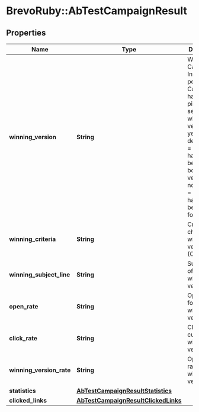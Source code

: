 # BrevoRuby::AbTestCampaignResult

## Properties
Name | Type | Description | Notes
------------ | ------------- | ------------- | -------------
**winning_version** | **String** | Winning Campaign Info. pending &#x3D; Campaign has been picked for sending and winning version is yet to be decided, tie &#x3D; A tie happened between both the versions, notAvailable &#x3D; Campaign has not yet been picked for sending. | [optional] 
**winning_criteria** | **String** | Criteria choosen for winning version (Open/Click) | [optional] 
**winning_subject_line** | **String** | Subject Line of current winning version | [optional] 
**open_rate** | **String** | Open rate for current winning version | [optional] 
**click_rate** | **String** | Click rate for current winning version | [optional] 
**winning_version_rate** | **String** | Open/Click rate for the winner version | [optional] 
**statistics** | [**AbTestCampaignResultStatistics**](AbTestCampaignResultStatistics.md) |  | [optional] 
**clicked_links** | [**AbTestCampaignResultClickedLinks**](AbTestCampaignResultClickedLinks.md) |  | [optional] 


